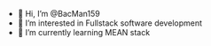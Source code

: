 - 👋 Hi, I’m @BacMan159
- 👀 I’m interested in Fullstack software development
- 🌱 I’m currently learning MEAN stack

<!---
BacMan159/BacMan159 is a ✨ special ✨ repository because its `README.md` (this file) appears on your GitHub profile.
You can click the Preview link to take a look at your changes.
--->
